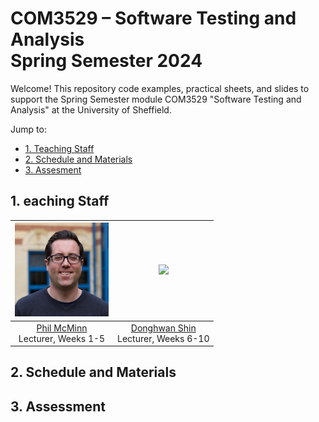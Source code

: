 # COM3529 – Software Testing and Analysis <br /> Spring Semester 2024

Welcome! This repository code examples, practical sheets, and slides to support the Spring Semester module COM3529 "Software Testing and Analysis" at the University of Sheffield.

Jump to:
* [1. Teaching Staff](#1-teaching-staff)
* [2. Schedule and Materials](#2-schedule-and-materials)
* [3. Assesment](#3-assessment)

## 1. eaching Staff

  |<img src=".images/phil.jpg" width="150"/> | <img src=".images/donghwan.jpg" width="150"/>|
  |:----------------------------------------:|:--------------------------------------------:|
  | [Phil McMinn](https://mcminn.info) <br /> Lecturer, Weeks 1-5 | [Donghwan Shin](https://www.dshin.info) <br /> Lecturer, Weeks 6-10 |

## 2. Schedule and Materials

## 3. Assessment
